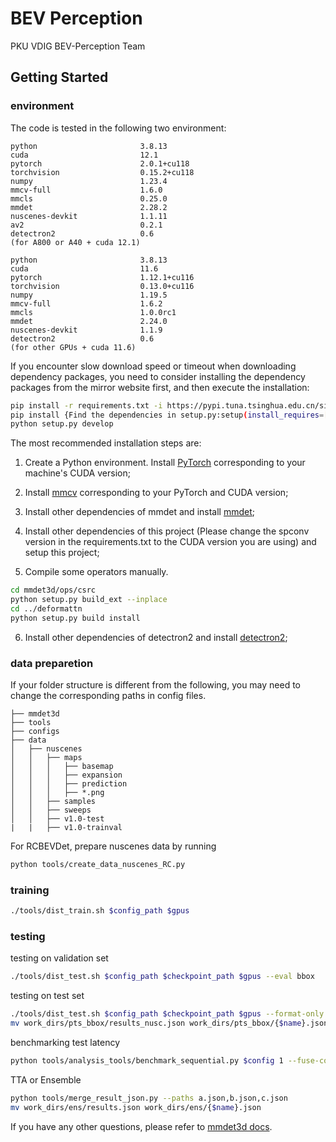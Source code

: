 # BEV Perception

PKU VDIG BEV-Perception Team

## Getting Started

### environment

The code is tested in the following two environment:

```
python                       3.8.13
cuda                         12.1
pytorch                      2.0.1+cu118
torchvision                  0.15.2+cu118
numpy                        1.23.4
mmcv-full                    1.6.0
mmcls                        0.25.0
mmdet                        2.28.2
nuscenes-devkit              1.1.11
av2                          0.2.1
detectron2                   0.6
(for A800 or A40 + cuda 12.1)
```

```
python                       3.8.13
cuda                         11.6
pytorch                      1.12.1+cu116
torchvision                  0.13.0+cu116
numpy                        1.19.5
mmcv-full                    1.6.2
mmcls                        1.0.0rc1
mmdet                        2.24.0
nuscenes-devkit              1.1.9
detectron2                   0.6
(for other GPUs + cuda 11.6)
```

If you encounter slow download speed or timeout when downloading dependency packages, 
you need to consider installing the dependency packages from the mirror website first, 
and then execute the installation:

```bash
pip install -r requirements.txt -i https://pypi.tuna.tsinghua.edu.cn/simple
pip install {Find the dependencies in setup.py:setup(install_requires=[...]) and write them down here} -i https://pypi.tuna.tsinghua.edu.cn/simple
python setup.py develop
```

The most recommended installation steps are:

1. Create a Python environment. Install [PyTorch](https://pytorch.org/get-started/previous-versions/)
corresponding to your machine's CUDA version;

2. Install [mmcv](https://github.com/open-mmlab/mmcv) corresponding to your PyTorch and CUDA version;

3. Install other dependencies of mmdet and install [mmdet](https://github.com/open-mmlab/mmdetection);

4. Install other dependencies of this project (Please change the spconv version
in the requirements.txt to the CUDA version you are using) and setup this project;

5. Compile some operators manually.
```bash
cd mmdet3d/ops/csrc
python setup.py build_ext --inplace
cd ../deformattn
python setup.py build install
```

6. Install other dependencies of detectron2 and install [detectron2](https://github.com/facebookresearch/detectron2);


### data preparetion
If your folder structure is different from the following, you may need to change the 
corresponding paths in config files.

```
├── mmdet3d
├── tools
├── configs
├── data
│   ├── nuscenes
│   │   ├── maps
│   │   │   ├── basemap
│   │   │   ├── expansion
│   │   │   ├── prediction
│   │   │   ├── *.png
│   │   ├── samples
│   │   ├── sweeps
│   │   ├── v1.0-test
|   |   ├── v1.0-trainval
```

For RCBEVDet, prepare nuscenes data by running
```bash
python tools/create_data_nuscenes_RC.py
```


### training

```bash
./tools/dist_train.sh $config_path $gpus
```

### testing

testing on validation set

```bash
./tools/dist_test.sh $config_path $checkpoint_path $gpus --eval bbox
```

testing on test set

```bash
./tools/dist_test.sh $config_path $checkpoint_path $gpus --format-only --eval-options 'jsonfile_prefix=work_dirs'
mv work_dirs/pts_bbox/results_nusc.json work_dirs/pts_bbox/{$name}.json
```

benchmarking test latency

```bash
python tools/analysis_tools/benchmark_sequential.py $config 1 --fuse-conv-bn
```

TTA or Ensemble

```bash
python tools/merge_result_json.py --paths a.json,b.json,c.json
mv work_dirs/ens/results.json work_dirs/ens/{$name}.json
```

If you have any other questions, please refer to 
<a href='https://mmdetection3d.readthedocs.io/en/v1.0.0rc1/'>mmdet3d docs</a>.

